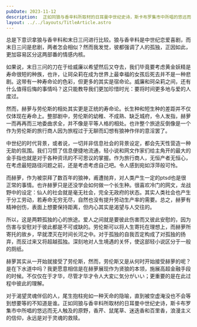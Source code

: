 ```yaml
---
pubDate: 2023-11-12
description:  正如同狼与香辛料所取材的日耳曼中世纪史诗，斯卡布罗集市中所唱的悠远而无人触及的原野，香芹、鼠尾草、迷迭香和百里香，浪漫主义的信仰，永远是对于灵魂的救赎。
layout: ../../layouts/TitleArticle.astro
---
```


总是下意识拿狼与香辛料和末日三问进行比较。狼与香辛料是中世纪恋爱喜剧，而末日三问是悲剧，两者怎会相似？然而我发觉，彼都强调了人的孤独，正因如此，更加容易区分这两部番的情感内核。

如果说，末日三问的刀在于给威廉以希望然后又夺去，我们毕竟要考虑黄金妖精是寿命很短的种族，也许，让珂朵莉在成为世界上最幸福的女孩后死去并不是一种悲剧。这带有一种寿命论的色彩，但更多的其实是宿命论。威廉和珂朵莉之间，还有什么值得后悔的事情吗？这只能教导我们更加珍惜时光：要将时间更多地与爱的人度过。

然而，赫萝与劳伦斯的相处其实更是正统的寿命论。长生种和短生种的差距并不仅仅体现在寿命上。整部剧中，劳伦斯的幼稚、不成熟、缺乏城府，令人发指，赫萝一而再再而三地委曲求全，并不像是平等人格的相处。也许整个旅途反倒像是一个作为劳伦斯的旅行商人因为旅程过于无聊而幻想有狼神作伴的意淫罢了。

中世纪的时代背景，或者说，一切并非信息社会的背景设定，都会先天性营造一种无助的氛围。我们习惯了信息便捷地流通，轻小说和网文作家们给主角开的最大的金手指也就是对于各种资讯的不可思议的掌握。作为旅行商人，无恒产者无恒心，在考虑最短路径问题之前，还是考虑考虑自己吧。令人感到宛如浮萍般可怜。

而赫萝，作为被崇拜了数百年的狼神，甫遭抛弃，对人类产生一定的ptsd也是很正常的事情。也许赫萝只是还没学会如何做一个长生种。很喜欢冷门的网文，龙战野中的设定：仙人的社会就是毫无社会，完全无政府的状态。其实人类社会也产生于分工劳动，若寿命无穷无尽，自然也没有提升劳动生产率的需要。总之，赫萝有精神创伤，表面上想要保持距离，但内心其实是渴望与人交往的。

所以，这是两颗孤独的心的旅途。爱人之间就是要彼此伤害而又彼此安慰的，因为伤害与安慰对于彼此都是不可或缺的。劳伦斯可以将人生寄托在理想上，而赫萝所寄托的故乡，早就湮灭在时间长河之中。对于孤独的自我否定构成了对孤独的扬弃，而反过来又将超越孤独。深刻地对人生境遇的关怀，使这部轻小说区分于一般的厕纸。

赫萝其实从一开始就接受了劳伦斯，然而，劳伦斯又是从何时开始接受赫萝的呢？是在下水道中吗？我更愿意相信是在赫萝展现作为贤狼的本领，施展高超金融手段的时候。不仅仅在于才华，尽管才华才令人大変に気分がいい；更重要的是在此过程中彼此的理解。

对于渴望灵魂伴侣的人，尾生抱柱宛如一种天命的隐喻，直到被空虚淹没也不会等到想要等的不知道是谁。正如同狼与香辛料所取材的日耳曼中世纪史诗，斯卡布罗集市中所唱的悠远而无人触及的原野，香芹、鼠尾草、迷迭香和百里香，浪漫主义的信仰，永远是对于灵魂的救赎。
